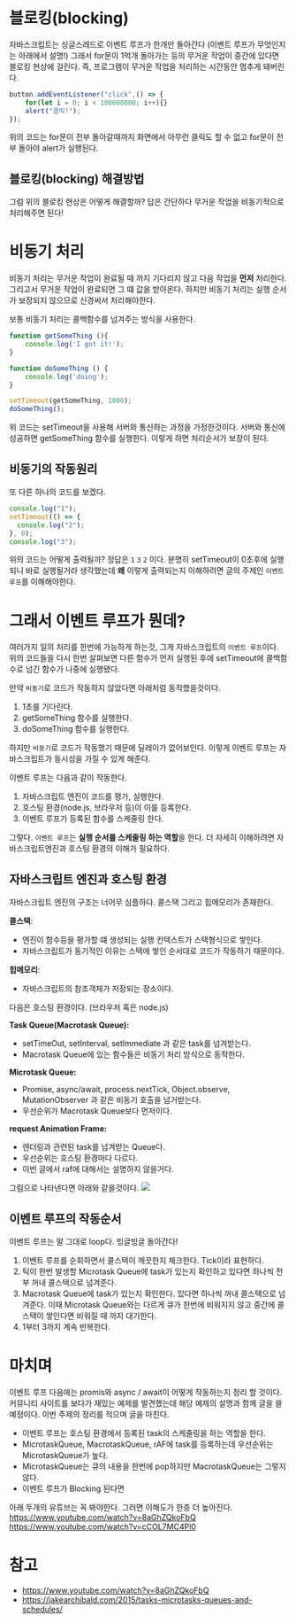 # 블로킹(blocking)
자바스크립트는 싱글스레드로 이벤트 루프가 한개만 돌아간다 (이벤트 루프가 무엇인지는 아래에서 설명!)
그래서 for문이 1억개 돌아가는 등의 무거운 작업이 중간에 있다면 블로킹 현상에 걸린다.
즉, 프로그램이 무거운 작업을 처리하는 시간동안 멈추게 돼버린다.
```javascript
button.addEventListener("click",() => {
    for(let i = 0; i < 100000000; i++){}
    alert("클릭!");
});
```
위의 코드는 for문이 전부 돌아갈때까지 화면에서 아무런 클릭도 할 수 없고 
for문이 전부 돌아야 alert가 실행된다.

## 블로킹(blocking) 해결방법
그럼 위의 블로킹 현상은 어떻게 해결할까?
답은 간단하다 무거운 작업을 비동기적으로 처리해주면 된다!

# 비동기 처리
비동기 처리는 무거운 작업이 완료될 때 까지 기다리지 않고 다음 작업을 **먼저** 처리한다.
그리고서 무거운 작업이 완료되면 그 떄 값을 받아온다.
하지만 비동기 처리는 실행 순서가 보장되지 않으므로 신경써서 처리해야한다.

보통 비동기 처리는 콜백함수를 넘겨주는 방식을 사용한다.
```javascript
function getSomeThing (){
    console.log('I got it!');
}

function doSomeThing () {
    console.log('doing');
}

setTimeout(getSomeThing, 1000);
doSomeThing();
```
위 코드는 setTimeout을 사용해 서버와 통신하는 과정을 가정한것이다.
서버와 통신에 성공하면 getSomeThing 함수를 실행한다.
이렇게 하면 처리순서가 보장이 된다.

## 비동기의 작동원리
또 다른 하나의 코드를 보겠다.
```javascript
console.log("1");
setTimeout(() => {
  console.log("2");
}, 0);
console.log("3");
```
위의 코드는 어떻게 출력될까? 정답은 `1` `3` `2` 이다.
분명히 setTimeout이 0초후에 실행되니 바로 실행될거라 생각했는데
**왜** 이렇게 출력되는지 이해하려면 글의 주제인 `이벤트 루프`를 이해해야한다.

# 그래서 이벤트 루프가 뭔데?
여러가지 일의 처리를 한번에 가능하게 하는것, 그게 자바스크립트의 `이벤트 루프`이다.
위의 코드들을 다시 한번 살펴보면 다른 함수가 먼저 실행된 후에 
setTimeout에 콜백함수로 넘긴 함수가 나중에 실행됐다.

만약 `비동기`로 코드가 작동하지 않았다면 아래처럼 동작했을것이다.

1. 1초를 기다린다.
2. getSomeThing 함수를 실행한다.
3. doSomeThing 함수를 실행한다.

하지만 `비동기`로 코드가 작동했기 때문에 딜레이가 없어보인다.
이렇게 이벤트 루프는 자바스크립트가 동시성을 가질 수 있게 해준다.

이벤트 루프는 다음과 같이 작동한다.
>
1. 자바스크립트 엔진이 코드를 평가, 실행한다.
2. 호스팅 환경(node.js, 브라우저 등)이 이를 등록한다.
3. 이벤트 루프가 등록된 함수를 스케줄링 한다.

그렇다.
`이벤트 루프`는 **실행 순서를 스케줄링 하는 역할**을 한다.
더 자세히 이해하려면 자바스크립트엔진과 호스팅 환경의 이해가 필요하다.

## 자바스크립트 엔진과 호스팅 환경
자바스크립트 엔진의 구조는 너어무 심플하다. 콜스택 그리고 힙메모리가 존재한다.
>
**콜스택**:
- 엔진이 함수등을 평가할 떄 생성되는 실행 컨텍스트가 스택형식으로 쌓인다.
- 자바스크립트가 동기적인 이유는 스택에 쌓인 순서대로 코드가 작동하기 때문이다.
>
**힙메모리**:
- 자바스크립트의 참조객체가 저장되는 장소이다.

다음은 호스팅 환경이다. (브라우저 혹은 node.js)
>
**Task Queue(Macrotask Queue):**
- setTimeOut, setInterval, setImmediate 과 같은 task를 넘겨받는다.
- Macrotask Queue에 있는 함수들은 비동기 처리 방식으로 동작한다.
>
**Microtask Queue:**
- Promise, async/await, process.nextTick, Object.observe, MutationObserver 
과 같은 비동기 호출을 넘거받는다.
- 우선순위가 Macrotask Queue보다 먼저이다.
>
**request Animation Frame:**
- 렌더링과 관련된 task를 넘겨받는 Queue다.
- 우선순위는 호스팅 환경마다 다르다.
- 이번 글에서 raf에 대해서는 설명하지 않을거다.

그림으로 나타낸다면 아래와 같을것이다.
![](https://velog.velcdn.com/images/song961003/post/6621fbdb-ba83-4e95-978d-5b8f8c870b64/image.gif)

## 이벤트 루프의 작동순서
이벤트 루프는 말 그대로 loop다. 빙글빙글 돌아간다!

1. 이벤트 루프를 순회하면서 콜스택이 깨끗한지 체크한다. Tick이라 표현하다.
2. 틱이 한번 발생할 Microtask Queue에 task가 있는지 확인하고 있다면 하나씩 전부 꺼내 콜스택으로 넘겨준다.
3. Macrotask Queue에 task가 있는지 확인한다. 있다면 하나씩 꺼내 콜스택으로 넘겨준다.
이때 Microtask Queue와는 다르게 큐가 한번에 비워지지 않고 중간에 콜스택이 쌓인다면 
비워질 때 까지 대기한다.
4. 1부터 3까지 계속 반복한다.

# 마치며
이벤트 루프 다음에는 promis와 async / await이 어떻게 작동하는지 정리 할 것이다.
커뮤니티 사이트를 보다가 재밌는 예제를 발견했는데 해당 예제의 설명과 함께 글을 쓸 예정이다.
이번 주제의 정리를 적으며 글을 마친다.

- 이벤트 루프는 호스팅 환경에서 등록된 task의 스케줄링을 하는 역할을 한다.
- MicrotaskQueue, MacrotaskQueue, rAF에 task를 등록하는데 우선순위는 MicrotaskQueue가 높다.
- MicrotaskQueue는 큐의 내용을 한번에 pop하지만 MacrotaskQueue는 그렇지 않다.
- 이벤트 루프가 Blocking 된다면 

아래 두개의 유튜브는 꼭 봐야한다. 그러면 이해도가 한층 더 높아진다.
https://www.youtube.com/watch?v=8aGhZQkoFbQ 
https://www.youtube.com/watch?v=cCOL7MC4Pl0

# 참고
- https://www.youtube.com/watch?v=8aGhZQkoFbQ
- https://jakearchibald.com/2015/tasks-microtasks-queues-and-schedules/


